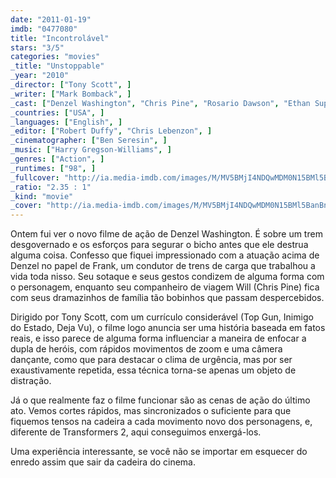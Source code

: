 ```yaml
---
date: "2011-01-19"
imdb: "0477080"
title: "Incontrolável"
stars: "3/5"
categories: "movies"
_title: "Unstoppable"
_year: "2010"
_director: ["Tony Scott", ]
_writer: ["Mark Bomback", ]
_cast: ["Denzel Washington", "Chris Pine", "Rosario Dawson", "Ethan Suplee", "Kevin Dunn", "Kevin Corrigan", "Kevin Chapman", "Lew Temple", "T.J. Miller", ]
_countries: ["USA", ]
_languages: ["English", ]
_editor: ["Robert Duffy", "Chris Lebenzon", ]
_cinematographer: ["Ben Seresin", ]
_music: ["Harry Gregson-Williams", ]
_genres: ["Action", ]
_runtimes: ["98", ]
_fullcover: "http://ia.media-imdb.com/images/M/MV5BMjI4NDQwMDM0N15BMl5BanBnXkFtZTcwMzY1ODMwNA@@.jpg"
_ratio: "2.35 : 1"
_kind: "movie"
_cover: "http://ia.media-imdb.com/images/M/MV5BMjI4NDQwMDM0N15BMl5BanBnXkFtZTcwMzY1ODMwNA@@._V1._SX95_SY140_.jpg"
---
```

Ontem fui ver o novo filme de ação de Denzel Washington. É sobre um trem desgovernado e os esforços para segurar o bicho antes que ele destrua alguma coisa. Confesso que fiquei impressionado com a atuação acima de Denzel no papel de Frank, um condutor de trens de carga que trabalhou a vida toda nisso. Seu sotaque e seus gestos condizem de alguma forma com o personagem, enquanto seu companheiro de viagem Will (Chris Pine) fica com seus dramazinhos de família tão bobinhos que passam despercebidos.

Dirigido por Tony Scott, com um currículo considerável (Top Gun, Inimigo do Estado, Deja Vu), o filme logo anuncia ser uma história baseada em fatos reais, e isso parece de alguma forma influenciar a maneira de enfocar a dupla de heróis, com rápidos movimentos de zoom e uma câmera dançante, como que para destacar o clima de urgência, mas por ser exaustivamente repetida, essa técnica torna-se apenas um objeto de distração.

Já o que realmente faz o filme funcionar são as cenas de ação do último ato. Vemos cortes rápidos, mas sincronizados o suficiente para que fiquemos tensos na cadeira a cada movimento novo dos personagens, e, diferente de Transformers 2, aqui conseguimos enxergá-los.

Uma experiência interessante, se você não se importar em esquecer do enredo assim que sair da cadeira do cinema.

